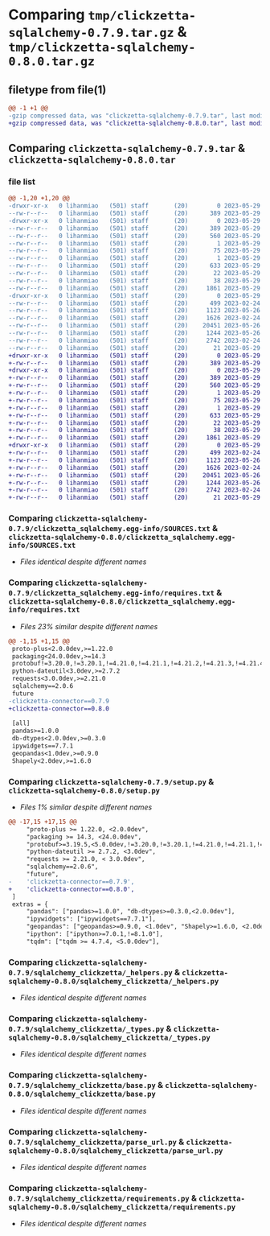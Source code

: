 # Comparing `tmp/clickzetta-sqlalchemy-0.7.9.tar.gz` & `tmp/clickzetta-sqlalchemy-0.8.0.tar.gz`

## filetype from file(1)

```diff
@@ -1 +1 @@
-gzip compressed data, was "clickzetta-sqlalchemy-0.7.9.tar", last modified: Mon May 29 08:58:01 2023, max compression
+gzip compressed data, was "clickzetta-sqlalchemy-0.8.0.tar", last modified: Mon May 29 09:00:00 2023, max compression
```

## Comparing `clickzetta-sqlalchemy-0.7.9.tar` & `clickzetta-sqlalchemy-0.8.0.tar`

### file list

```diff
@@ -1,20 +1,20 @@
-drwxr-xr-x   0 lihanmiao   (501) staff       (20)        0 2023-05-29 08:58:01.795413 clickzetta-sqlalchemy-0.7.9/
--rw-r--r--   0 lihanmiao   (501) staff       (20)      389 2023-05-29 08:58:01.795299 clickzetta-sqlalchemy-0.7.9/PKG-INFO
-drwxr-xr-x   0 lihanmiao   (501) staff       (20)        0 2023-05-29 08:58:01.793801 clickzetta-sqlalchemy-0.7.9/clickzetta_sqlalchemy.egg-info/
--rw-r--r--   0 lihanmiao   (501) staff       (20)      389 2023-05-29 08:58:01.000000 clickzetta-sqlalchemy-0.7.9/clickzetta_sqlalchemy.egg-info/PKG-INFO
--rw-r--r--   0 lihanmiao   (501) staff       (20)      560 2023-05-29 08:58:01.000000 clickzetta-sqlalchemy-0.7.9/clickzetta_sqlalchemy.egg-info/SOURCES.txt
--rw-r--r--   0 lihanmiao   (501) staff       (20)        1 2023-05-29 08:58:01.000000 clickzetta-sqlalchemy-0.7.9/clickzetta_sqlalchemy.egg-info/dependency_links.txt
--rw-r--r--   0 lihanmiao   (501) staff       (20)       75 2023-05-29 08:58:01.000000 clickzetta-sqlalchemy-0.7.9/clickzetta_sqlalchemy.egg-info/entry_points.txt
--rw-r--r--   0 lihanmiao   (501) staff       (20)        1 2023-05-29 08:58:01.000000 clickzetta-sqlalchemy-0.7.9/clickzetta_sqlalchemy.egg-info/not-zip-safe
--rw-r--r--   0 lihanmiao   (501) staff       (20)      633 2023-05-29 08:58:01.000000 clickzetta-sqlalchemy-0.7.9/clickzetta_sqlalchemy.egg-info/requires.txt
--rw-r--r--   0 lihanmiao   (501) staff       (20)       22 2023-05-29 08:58:01.000000 clickzetta-sqlalchemy-0.7.9/clickzetta_sqlalchemy.egg-info/top_level.txt
--rw-r--r--   0 lihanmiao   (501) staff       (20)       38 2023-05-29 08:58:01.795450 clickzetta-sqlalchemy-0.7.9/setup.cfg
--rw-r--r--   0 lihanmiao   (501) staff       (20)     1861 2023-05-29 08:57:51.000000 clickzetta-sqlalchemy-0.7.9/setup.py
-drwxr-xr-x   0 lihanmiao   (501) staff       (20)        0 2023-05-29 08:58:01.795154 clickzetta-sqlalchemy-0.7.9/sqlalchemy_clickzetta/
--rw-r--r--   0 lihanmiao   (501) staff       (20)      499 2023-02-24 03:50:44.000000 clickzetta-sqlalchemy-0.7.9/sqlalchemy_clickzetta/__init__.py
--rw-r--r--   0 lihanmiao   (501) staff       (20)     1123 2023-05-26 08:14:07.000000 clickzetta-sqlalchemy-0.7.9/sqlalchemy_clickzetta/_helpers.py
--rw-r--r--   0 lihanmiao   (501) staff       (20)     1626 2023-02-24 03:50:44.000000 clickzetta-sqlalchemy-0.7.9/sqlalchemy_clickzetta/_types.py
--rw-r--r--   0 lihanmiao   (501) staff       (20)    20451 2023-05-26 08:14:07.000000 clickzetta-sqlalchemy-0.7.9/sqlalchemy_clickzetta/base.py
--rw-r--r--   0 lihanmiao   (501) staff       (20)     1244 2023-05-26 08:14:07.000000 clickzetta-sqlalchemy-0.7.9/sqlalchemy_clickzetta/parse_url.py
--rw-r--r--   0 lihanmiao   (501) staff       (20)     2742 2023-02-24 03:50:44.000000 clickzetta-sqlalchemy-0.7.9/sqlalchemy_clickzetta/requirements.py
--rw-r--r--   0 lihanmiao   (501) staff       (20)       21 2023-05-29 08:57:51.000000 clickzetta-sqlalchemy-0.7.9/sqlalchemy_clickzetta/version.py
+drwxr-xr-x   0 lihanmiao   (501) staff       (20)        0 2023-05-29 09:00:00.387705 clickzetta-sqlalchemy-0.8.0/
+-rw-r--r--   0 lihanmiao   (501) staff       (20)      389 2023-05-29 09:00:00.387578 clickzetta-sqlalchemy-0.8.0/PKG-INFO
+drwxr-xr-x   0 lihanmiao   (501) staff       (20)        0 2023-05-29 09:00:00.385712 clickzetta-sqlalchemy-0.8.0/clickzetta_sqlalchemy.egg-info/
+-rw-r--r--   0 lihanmiao   (501) staff       (20)      389 2023-05-29 09:00:00.000000 clickzetta-sqlalchemy-0.8.0/clickzetta_sqlalchemy.egg-info/PKG-INFO
+-rw-r--r--   0 lihanmiao   (501) staff       (20)      560 2023-05-29 09:00:00.000000 clickzetta-sqlalchemy-0.8.0/clickzetta_sqlalchemy.egg-info/SOURCES.txt
+-rw-r--r--   0 lihanmiao   (501) staff       (20)        1 2023-05-29 09:00:00.000000 clickzetta-sqlalchemy-0.8.0/clickzetta_sqlalchemy.egg-info/dependency_links.txt
+-rw-r--r--   0 lihanmiao   (501) staff       (20)       75 2023-05-29 09:00:00.000000 clickzetta-sqlalchemy-0.8.0/clickzetta_sqlalchemy.egg-info/entry_points.txt
+-rw-r--r--   0 lihanmiao   (501) staff       (20)        1 2023-05-29 09:00:00.000000 clickzetta-sqlalchemy-0.8.0/clickzetta_sqlalchemy.egg-info/not-zip-safe
+-rw-r--r--   0 lihanmiao   (501) staff       (20)      633 2023-05-29 09:00:00.000000 clickzetta-sqlalchemy-0.8.0/clickzetta_sqlalchemy.egg-info/requires.txt
+-rw-r--r--   0 lihanmiao   (501) staff       (20)       22 2023-05-29 09:00:00.000000 clickzetta-sqlalchemy-0.8.0/clickzetta_sqlalchemy.egg-info/top_level.txt
+-rw-r--r--   0 lihanmiao   (501) staff       (20)       38 2023-05-29 09:00:00.387745 clickzetta-sqlalchemy-0.8.0/setup.cfg
+-rw-r--r--   0 lihanmiao   (501) staff       (20)     1861 2023-05-29 08:59:58.000000 clickzetta-sqlalchemy-0.8.0/setup.py
+drwxr-xr-x   0 lihanmiao   (501) staff       (20)        0 2023-05-29 09:00:00.387418 clickzetta-sqlalchemy-0.8.0/sqlalchemy_clickzetta/
+-rw-r--r--   0 lihanmiao   (501) staff       (20)      499 2023-02-24 03:50:44.000000 clickzetta-sqlalchemy-0.8.0/sqlalchemy_clickzetta/__init__.py
+-rw-r--r--   0 lihanmiao   (501) staff       (20)     1123 2023-05-26 08:14:07.000000 clickzetta-sqlalchemy-0.8.0/sqlalchemy_clickzetta/_helpers.py
+-rw-r--r--   0 lihanmiao   (501) staff       (20)     1626 2023-02-24 03:50:44.000000 clickzetta-sqlalchemy-0.8.0/sqlalchemy_clickzetta/_types.py
+-rw-r--r--   0 lihanmiao   (501) staff       (20)    20451 2023-05-26 08:14:07.000000 clickzetta-sqlalchemy-0.8.0/sqlalchemy_clickzetta/base.py
+-rw-r--r--   0 lihanmiao   (501) staff       (20)     1244 2023-05-26 08:14:07.000000 clickzetta-sqlalchemy-0.8.0/sqlalchemy_clickzetta/parse_url.py
+-rw-r--r--   0 lihanmiao   (501) staff       (20)     2742 2023-02-24 03:50:44.000000 clickzetta-sqlalchemy-0.8.0/sqlalchemy_clickzetta/requirements.py
+-rw-r--r--   0 lihanmiao   (501) staff       (20)       21 2023-05-29 08:59:58.000000 clickzetta-sqlalchemy-0.8.0/sqlalchemy_clickzetta/version.py
```

### Comparing `clickzetta-sqlalchemy-0.7.9/clickzetta_sqlalchemy.egg-info/SOURCES.txt` & `clickzetta-sqlalchemy-0.8.0/clickzetta_sqlalchemy.egg-info/SOURCES.txt`

 * *Files identical despite different names*

### Comparing `clickzetta-sqlalchemy-0.7.9/clickzetta_sqlalchemy.egg-info/requires.txt` & `clickzetta-sqlalchemy-0.8.0/clickzetta_sqlalchemy.egg-info/requires.txt`

 * *Files 23% similar despite different names*

```diff
@@ -1,15 +1,15 @@
 proto-plus<2.0.0dev,>=1.22.0
 packaging<24.0.0dev,>=14.3
 protobuf!=3.20.0,!=3.20.1,!=4.21.0,!=4.21.1,!=4.21.2,!=4.21.3,!=4.21.4,!=4.21.5,<5.0.0dev,>=3.19.5
 python-dateutil<3.0dev,>=2.7.2
 requests<3.0.0dev,>=2.21.0
 sqlalchemy==2.0.6
 future
-clickzetta-connector==0.7.9
+clickzetta-connector==0.8.0
 
 [all]
 pandas>=1.0.0
 db-dtypes<2.0.0dev,>=0.3.0
 ipywidgets==7.7.1
 geopandas<1.0dev,>=0.9.0
 Shapely<2.0dev,>=1.6.0
```

### Comparing `clickzetta-sqlalchemy-0.7.9/setup.py` & `clickzetta-sqlalchemy-0.8.0/setup.py`

 * *Files 1% similar despite different names*

```diff
@@ -17,15 +17,15 @@
     "proto-plus >= 1.22.0, <2.0.0dev",
     "packaging >= 14.3, <24.0.0dev",
     "protobuf>=3.19.5,<5.0.0dev,!=3.20.0,!=3.20.1,!=4.21.0,!=4.21.1,!=4.21.2,!=4.21.3,!=4.21.4,!=4.21.5",
     "python-dateutil >= 2.7.2, <3.0dev",
     "requests >= 2.21.0, < 3.0.0dev",
     "sqlalchemy==2.0.6",
     "future",
-    'clickzetta-connector==0.7.9',
+    'clickzetta-connector==0.8.0',
 ]
 extras = {
     "pandas": ["pandas>=1.0.0", "db-dtypes>=0.3.0,<2.0.0dev"],
     "ipywidgets": ["ipywidgets==7.7.1"],
     "geopandas": ["geopandas>=0.9.0, <1.0dev", "Shapely>=1.6.0, <2.0dev"],
     "ipython": ["ipython>=7.0.1,!=8.1.0"],
     "tqdm": ["tqdm >= 4.7.4, <5.0.0dev"],
```

### Comparing `clickzetta-sqlalchemy-0.7.9/sqlalchemy_clickzetta/_helpers.py` & `clickzetta-sqlalchemy-0.8.0/sqlalchemy_clickzetta/_helpers.py`

 * *Files identical despite different names*

### Comparing `clickzetta-sqlalchemy-0.7.9/sqlalchemy_clickzetta/_types.py` & `clickzetta-sqlalchemy-0.8.0/sqlalchemy_clickzetta/_types.py`

 * *Files identical despite different names*

### Comparing `clickzetta-sqlalchemy-0.7.9/sqlalchemy_clickzetta/base.py` & `clickzetta-sqlalchemy-0.8.0/sqlalchemy_clickzetta/base.py`

 * *Files identical despite different names*

### Comparing `clickzetta-sqlalchemy-0.7.9/sqlalchemy_clickzetta/parse_url.py` & `clickzetta-sqlalchemy-0.8.0/sqlalchemy_clickzetta/parse_url.py`

 * *Files identical despite different names*

### Comparing `clickzetta-sqlalchemy-0.7.9/sqlalchemy_clickzetta/requirements.py` & `clickzetta-sqlalchemy-0.8.0/sqlalchemy_clickzetta/requirements.py`

 * *Files identical despite different names*

